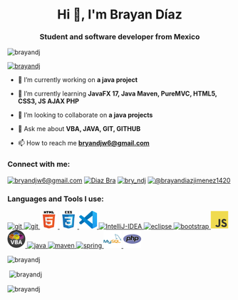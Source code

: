 <h1 align="center">Hi 👋, I'm Brayan Díaz</h1>
<h3 align="center">Student and software developer from Mexico</h3>

<p align="left"> <img src="https://komarev.com/ghpvc/?username=brayandj&label=Profile%20views&color=0e75b6&style=flat" alt="brayandj" /> </p>

<p align="left"> <a href="https://github.com/ryo-ma/github-profile-trophy"><img src="https://github-profile-trophy.vercel.app/?username=brayandj&show_icons=true&theme=gruvbox" alt="brayandj" /></a> </p>

- 🔭 I’m currently working on **a java project**

- 🌱 I’m currently learning **JavaFX 17, Java Maven, PureMVC, HTML5, CSS3, JS AJAX PHP**

- 👯 I’m looking to collaborate on **a java projects**

- 💬 Ask me about **VBA, JAVA, GIT, GITHUB**

- 📫 How to reach me **bryandjw6@gmail.com**

<h3 align="left">Connect with me:</h3>
<p align="left">
<a href="https://stackoverflow.com/users/bryandjw6@gmail.com" target="blank"><img align="center" src="https://raw.githubusercontent.com/rahuldkjain/github-profile-readme-generator/master/src/images/icons/Social/stack-overflow.svg" alt="bryandjw6@gmail.com" height="30" width="40" /></a>
<a href="https://fb.com/Diaz Bra" target="blank"><img align="center" src="https://raw.githubusercontent.com/rahuldkjain/github-profile-readme-generator/master/src/images/icons/Social/facebook.svg" alt="Diaz Bra" height="30" width="40" /></a>
<a href="https://instagram.com/bry_ndj" target="blank"><img align="center" src="https://raw.githubusercontent.com/rahuldkjain/github-profile-readme-generator/master/src/images/icons/Social/instagram.svg" alt="bry_ndj" height="30" width="40" /></a>
<a href="https://www.youtube.com/@brayandiazjimenez1420" target="blank"><img align="center" src="https://raw.githubusercontent.com/rahuldkjain/github-profile-readme-generator/master/src/images/icons/Social/youtube.svg" alt="@brayandiazjimenez1420" height="30" width="40" /></a>
</p>

<h3 align="left">Languages ​​and Tools I use:</h3>
<p align="left"><a href="https://github.com" target="_blank" rel="noreferrer"> <img src="https://user-images.githubusercontent.com/25181517/192108374-8da61ba1-99ec-41d7-80b8-fb2f7c0a4948.png" alt="git" width="40" height="40"/> </a> <a href="https://git-scm.com/" target="_blank" rel="noreferrer"> <img src="https://www.vectorlogo.zone/logos/git-scm/git-scm-icon.svg" alt="git" width="40" height="40"/> </a> <a href="https://www.w3.org/html/" target="_blank" rel="noreferrer"> <img src="https://raw.githubusercontent.com/devicons/devicon/master/icons/html5/html5-original-wordmark.svg" alt="html5" width="40" height="40"/> </a> <a href="https://www.w3schools.com/css/" target="_blank" rel="noreferrer"> <img src="https://raw.githubusercontent.com/devicons/devicon/master/icons/css3/css3-original-wordmark.svg" alt="css3" width="40" height="40"/> </a> <a href="https://code.visualstudio.com/" target="_blank" rel="noreferrer"> <img src="https://raw.githubusercontent.com/github/explore/80688e429a7d4ef2fca1e82350fe8e3517d3494d/topics/visual-studio-code/visual-studio-code.png" alt="visual-studio-code" width="40" height="40"/> </a> <a href="https://www.jetbrains.com/idea/" target="_blank" rel="noreferrer"> <img src="https://user-images.githubusercontent.com/25181517/192108890-200809d1-439c-4e23-90d3-b090cf9a4eea.png" alt="IntelliJ-IDEA" width="40" height="40"/> </a> <a href="https://eclipseide.org/" target="_blank" rel="noreferrer"> <img src="https://user-images.githubusercontent.com/25181517/192108892-6e9b5cdf-4e35-4a70-ad9a-801a93a07c1c.png" alt="eclipse" width="40" height="40"/> </a> <a href="https://getbootstrap.com" target="_blank" rel="noreferrer">   <img src="https://user-images.githubusercontent.com/25181517/183898054-b3d693d4-dafb-4808-a509-bab54cf5de34.png" alt="bootstrap" width="" height="40"/> </a> <a href="https://developer.mozilla.org/en-US/docs/Web/JavaScript" target="_blank" rel="noreferrer"> <img src="https://raw.githubusercontent.com/devicons/devicon/master/icons/javascript/javascript-original.svg" alt="javascript" width="40" height="40"/><a href="https://learn.microsoft.com/en-us/office/vba/language/reference/user-interface-help/visual-basic-conceptual-topics" target="_blank" rel="noreferrer"> <img src="https://raw.githubusercontent.com/github/explore/71e4a0fc524fd1d7a0d9a940aa6b91f31458a87b/topics/vba/vba.png" alt="visualbasic" width="40" height="40"/> </a> <a href="https://www.oracle.com/mx/java/" target="_blank" rel="noreferrer"> <img src="https://user-images.githubusercontent.com/25181517/117201156-9a724800-adec-11eb-9a9d-3cd0f67da4bc.png" alt="java" width="40" height="40"/> </a>  <a href="https://maven.apache.org/" target="_blank" rel="noreferrer"> <img src="https://user-images.githubusercontent.com/25181517/117207242-07d5a700-adf4-11eb-975e-be04e62b984b.png" alt="maven" width="40" height="40"/> </a> <a href="https://spring.io/" target="_blank" rel="noreferrer"> <img src="https://user-images.githubusercontent.com/25181517/117201470-f6d56780-adec-11eb-8f7c-e70e376cfd07.png" alt="spring" width="40" height="40"/> </a> <a href="https://www.mysql.com/products/workbench/" target="_blank" rel="noreferrer"> <img src="https://raw.githubusercontent.com/devicons/devicon/master/icons/mysql/mysql-original-wordmark.svg" alt="mysql" width="40" height="40"/> </a> <a href="https://www.php.net" target="_blank" rel="noreferrer"> <img src="https://raw.githubusercontent.com/devicons/devicon/master/icons/php/php-original.svg" alt="php" width="40" height="40"/> </a> </p>

<div>
<p><img align="center" src="https://github-readme-stats.vercel.app/api/top-langs/?username=brayandj&show_icons=true&theme=gruvbox" alt="brayandj" /></p>
<p>&nbsp;<img align="center" src="https://github-readme-stats.vercel.app/api?username=brayandj&show_icons=true&theme=gruvbox" alt="brayandj" /></p>
<p><img align="center" src="https://github-readme-streak-stats.herokuapp.com/?user=brayandj&show_icons=true&theme=gruvbox" alt="brayandj" /></p>
</div>
